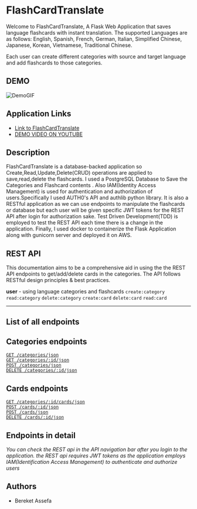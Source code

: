 # FlashCardTranslate

Welcome to FlashCardTranslate, A Flask Web Application that saves language flashcards with instant translation. The supported Languages are as follows: English, Spanish, French, German, Italian, Simplified Chinese, Japanese, Korean, Vietnamese, Traditional Chinese.

Each user can create different categories with source and target language and add flashcards to those categories.


## DEMO
![DemoGIF](./FlashCardTranslate.gif)

## Application Links

- [Link to FlashCardTranslate](https://rabberdabber.dpgon835n9iag.ap-northeast-2.cs.amazonlightsail.com/) 
- [DEMO VIDEO ON YOUTUBE](https://www.youtube.com/watch?v=5PazVSe5JI8&t=4s&ab_channel=bereketsiyum)

## Description
FlashCardTranslate is a database-backed application so Create,Read,Update,Delete(CRUD) operations are applied to save,read,delete the flashcards. I used a PostgreSQL Database to Save the Categories and Flashcard contents . Also IAM(Identity Access Management) is used for authentication and authorization of users.Specifically I used AUTH0's API and authlib python library. It is also a RESTful application as we can use endpoints to manipulate the flashcards or database but each user will be given specific JWT tokens for the REST API after login for authorization sake. Test Driven Development(TDD) is employed to test the REST API each time there is a change in the application. Finally, I used docker to containerize the Flask Application along with gunicorn server and deployed it on AWS.

## REST API

This documentation aims to be a comprehensive aid in using the the REST API endpoints to get/add/delete cards in the categories. The API follows RESTful design principles & best practices.


**user** - using language categories and flashcards
`create:category`
`read:category`
`delete:category`
`create:card`
`delete:card`
`read:card`

---

## List of all endpoints

## Categories endpoints
[`GET /categories/json`](#get-categories)  
[`GET /categories/:id/json`](#get-categoriesid)  
[`POST /categories/json`](#post-categories)   
[`DELETE /categories/:id/json`](#delete-categoriesid)

## Cards endpoints
[`GET /categories/:id/cards/json`](#get-categoriesidcards)  
[`POST /cards/:id/json`](#post-cardsid)   
[`POST /cards/json`](#post-cards)   
[`DELETE /cards/:id/json`](#delete-cardsid) 

## Endpoints in detail

*You can check the REST api in the API navigation bar after you login to the application. the REST api requires JWT tokens as the application employs IAM(Identification Access Management) to authenticate and authorize users*


## Authors

+ Bereket Assefa

